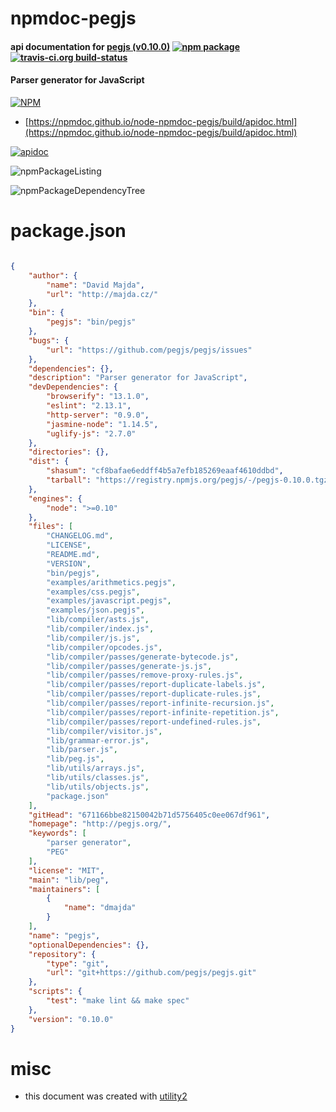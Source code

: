 # npmdoc-pegjs

#### api documentation for  [pegjs (v0.10.0)](http://pegjs.org/)  [![npm package](https://img.shields.io/npm/v/npmdoc-pegjs.svg?style=flat-square)](https://www.npmjs.org/package/npmdoc-pegjs) [![travis-ci.org build-status](https://api.travis-ci.org/npmdoc/node-npmdoc-pegjs.svg)](https://travis-ci.org/npmdoc/node-npmdoc-pegjs)

#### Parser generator for JavaScript

[![NPM](https://nodei.co/npm/pegjs.png?downloads=true&downloadRank=true&stars=true)](https://www.npmjs.com/package/pegjs)

- [https://npmdoc.github.io/node-npmdoc-pegjs/build/apidoc.html](https://npmdoc.github.io/node-npmdoc-pegjs/build/apidoc.html)

[![apidoc](https://npmdoc.github.io/node-npmdoc-pegjs/build/screenCapture.buildCi.browser.%252Ftmp%252Fbuild%252Fapidoc.html.png)](https://npmdoc.github.io/node-npmdoc-pegjs/build/apidoc.html)

![npmPackageListing](https://npmdoc.github.io/node-npmdoc-pegjs/build/screenCapture.npmPackageListing.svg)

![npmPackageDependencyTree](https://npmdoc.github.io/node-npmdoc-pegjs/build/screenCapture.npmPackageDependencyTree.svg)



# package.json

```json

{
    "author": {
        "name": "David Majda",
        "url": "http://majda.cz/"
    },
    "bin": {
        "pegjs": "bin/pegjs"
    },
    "bugs": {
        "url": "https://github.com/pegjs/pegjs/issues"
    },
    "dependencies": {},
    "description": "Parser generator for JavaScript",
    "devDependencies": {
        "browserify": "13.1.0",
        "eslint": "2.13.1",
        "http-server": "0.9.0",
        "jasmine-node": "1.14.5",
        "uglify-js": "2.7.0"
    },
    "directories": {},
    "dist": {
        "shasum": "cf8bafae6eddff4b5a7efb185269eaaf4610ddbd",
        "tarball": "https://registry.npmjs.org/pegjs/-/pegjs-0.10.0.tgz"
    },
    "engines": {
        "node": ">=0.10"
    },
    "files": [
        "CHANGELOG.md",
        "LICENSE",
        "README.md",
        "VERSION",
        "bin/pegjs",
        "examples/arithmetics.pegjs",
        "examples/css.pegjs",
        "examples/javascript.pegjs",
        "examples/json.pegjs",
        "lib/compiler/asts.js",
        "lib/compiler/index.js",
        "lib/compiler/js.js",
        "lib/compiler/opcodes.js",
        "lib/compiler/passes/generate-bytecode.js",
        "lib/compiler/passes/generate-js.js",
        "lib/compiler/passes/remove-proxy-rules.js",
        "lib/compiler/passes/report-duplicate-labels.js",
        "lib/compiler/passes/report-duplicate-rules.js",
        "lib/compiler/passes/report-infinite-recursion.js",
        "lib/compiler/passes/report-infinite-repetition.js",
        "lib/compiler/passes/report-undefined-rules.js",
        "lib/compiler/visitor.js",
        "lib/grammar-error.js",
        "lib/parser.js",
        "lib/peg.js",
        "lib/utils/arrays.js",
        "lib/utils/classes.js",
        "lib/utils/objects.js",
        "package.json"
    ],
    "gitHead": "671166bbe82150042b71d5756405c0ee067df961",
    "homepage": "http://pegjs.org/",
    "keywords": [
        "parser generator",
        "PEG"
    ],
    "license": "MIT",
    "main": "lib/peg",
    "maintainers": [
        {
            "name": "dmajda"
        }
    ],
    "name": "pegjs",
    "optionalDependencies": {},
    "repository": {
        "type": "git",
        "url": "git+https://github.com/pegjs/pegjs.git"
    },
    "scripts": {
        "test": "make lint && make spec"
    },
    "version": "0.10.0"
}
```



# misc
- this document was created with [utility2](https://github.com/kaizhu256/node-utility2)
